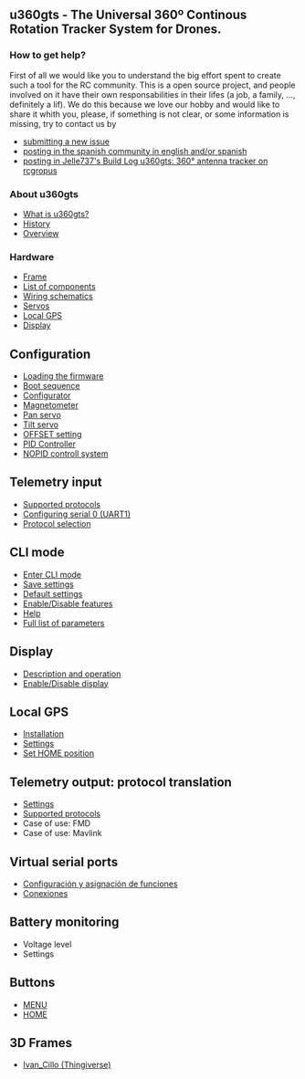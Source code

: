 ## u360gts - The Universal 360º Continous Rotation Tracker System for Drones.
### How to get help?
First of all we would like you to understand the big effort spent to create such a tool for the RC community. This is a open source project, and people involved on it have their own responsabilities in their lifes (a job, a family, ..., definitely a lif). We do this because we love our hobby and would like to share it whith you, please, if something is not clear, or some information is missing, try to contact us by

- [submitting a new issue](https://github.com/raul-ortega/u360gts/issues)
- [posting in the spanish community in english and/or spanish](http://www.forodrones.com/threads/antena-tracker-360%C2%BA.34530/)
- [posting in Jelle737's Build Log u360gts: 360° antenna tracker on rcgropus](https://www.rcgroups.com/forums/showthread.php?2964122-u360gts-360%C2%B0-antenna-tracker)
### About u360gts
- [What is u360gts?](https://github.com/raul-ortega/u360gts/blob/master/wiki/history.md)
- [History](https://github.com/raul-ortega/u360gts/blob/master/wiki/history.md)
- [Overview](https://github.com/raul-ortega/u360gts/blob/master/wiki/overview.md)

### Hardware
- [Frame](https://github.com/raul-ortega/u360gts/blob/master/wiki/hardware-frame.md)
- [List of components](https://github.com/raul-ortega/u360gts/blob/master/wiki/hardware-list-of-components.md)
- [Wiring schematics](https://github.com/raul-ortega/u360gts/blob/master/wiki/hardware-wiring-schematics.md)
- [Servos](https://github.com/raul-ortega/u360gts/blob/master/wiki/hardware-servos.md)
- [Local GPS](https://github.com/raul-ortega/u360gts/blob/master/wiki/hardware-local-gps.md)
- [Display](https://github.com/raul-ortega/u360gts/blob/master/wiki/hardware-oled-display.md)

## Configuration
- [Loading the firmware](https://github.com/raul-ortega/u360gts/wiki/configuration-loading-firmware.md)
- [Boot sequence](https://github.com/raul-ortega/u360gts/wiki/configuration-boot-sequence.md)
- [Configurator](https://github.com/raul-ortega/u360gts/wiki/configuration-configurator.md)
- [Magnetometer](https://github.com/raul-ortega/u360gts/wiki/configuration-configurator.md)
- [Pan servo](https://github.com/raul-ortega/u360gts/wiki/configuration-configurator.md)
- [Tilt servo](https://github.com/raul-ortega/u360gts/wiki/configuration-configurator.md)
- [OFFSET setting](https://github.com/raul-ortega/u360gts/wiki/configuration-offset.md)
- [PID Controller](https://github.com/raul-ortega/u360gts/wiki/configuraiton-pid.md)
- [NOPID controll system](https://github.com/raul-ortega/u360gts/wiki/configuration-nopid.md)

## Telemetry input
- [Supported protocols](https://github.com/raul-ortega/u360gts/wiki/Telemetr%C3%ADa-de-entrada:-protocolos-soportados)
- [Configuring serial 0 (UART1)](https://github.com/raul-ortega/u360gts/wiki/Telemetr%C3%ADa-de-entrada:-Configuraci%C3%B3n-del-puerto-serie-0-%28UART1%29)
- [Protocol selection](https://github.com/raul-ortega/u360gts/wiki/Telemetr%C3%ADa-de-entrada:-selecci%C3%B3n-del-protocolo)

##  CLI mode
- [Enter CLI mode](https://github.com/raul-ortega/u360gts/wiki/cli-mode-enter.md)
- [Save settings](https://github.com/raul-ortega/u360gts/wiki/cli-mode-save-settings.md)
- [Default settings](https://github.com/raul-ortega/u360gts/wiki/cli-mode-deault.md)
- [Enable/Disable features](https://github.com/raul-ortega/u360gts/wiki/cli-mode-features.md)
- [Help](https://github.com/raul-ortega/u360gts/wiki/cli-mode-help.md)
- [Full list of parameters](https://github.com/raul-ortega/u360gts/wiki/cli-mode-parametters.md)

## Display
- [Description and operation](https://github.com/raul-ortega/u360gts/wiki/Display-OLED:-Descripci%C3%B3n-y-funcionamiento)
- [Enable/Disable display](https://github.com/raul-ortega/u360gts/wiki/Display-OLED:-Activar-desactivar-el-display)

## Local GPS
- [Installation](https://github.com/raul-ortega/u360gts/wiki/GPS-local:-instalaci%C3%B3n)
- [Settings](https://github.com/raul-ortega/u360gts/wiki/GPS-local:-configuraci%C3%B3n)
- [Set HOME position](https://github.com/raul-ortega/u360gts/wiki/GPS-local:-posici%C3%B3n-HOME)

## Telemetry output: protocol translation
- [Settings](https://github.com/raul-ortega/u360gts/wiki/Telemetr%C3%ADa-de-salida:-configuraci%C3%B3n)
- [Supported protocols](https://github.com/raul-ortega/u360gts/wiki/Telemetr%C3%ADa-de-salida:-protocolos-soportados)
- Case of use: FMD
- Case of use: Mavlink

## Virtual serial ports
- [Configuración y asignación de funciones](https://github.com/raul-ortega/u360gts/wiki/Puertos-series-virtuales:-configuraci%C3%B3n)
- [Conexiones](https://github.com/raul-ortega/u360gts/wiki/Puertos-serie-virtuales:-conexi%C3%B3n)

## Battery monitoring
- Voltage level
- Settings

## Buttons
- [MENU](https://github.com/raul-ortega/u360gts/wiki/Botones:-MEN%C3%9A)
- [HOME](https://github.com/raul-ortega/u360gts/wiki/Botones:-HOME)

## 3D Frames
- [Ivan_Cillo (Thingiverse)](http://www.thingiverse.com/thing:1367337)

